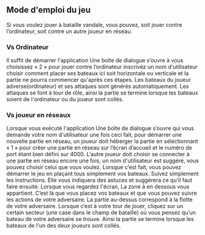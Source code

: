 ## Mode d'emploi du jeu 

Si vous voulez jouer à bataille vandale, vous pouvez, soit jouer contre l’ordinateur, soit contre un autre joueur en réseau.


### Vs Ordinateur ###

Il suffit de démarrer l'application 
Une boîte de dialogue s’ouvre à vous choisissez « 2 » pour jouer contre l’ordinateur inscrivez un nom d'utilisateur choisir comment placer ses bateaux ici soit horizontale ou verticale et la partie ne pourra commencer qu'après ces étapes. Les bateaux du joueur adverse(ordinateur) et ses attaques sont générés automatiquement. Les attaques se font à tour de rôle, ainsi la partie se termine lorsque les bateaux soient de l'ordinateur ou du joueur sont collés.

### Vs joueur en réseaux ###

Lorsque vous exécuté l'application Une boîte de dialogue s’ouvre qui vous demande votre nom d'utilisateur une fois ceci fait, pour démarrer une nouvelle partie en réseau, un joueur doit héberger la partie en sélectionnant « 1 » pour créer une partie en réseau sur l’écran d’accueil et le numéro de port étant bien défini sur 4000.
L’autre joueur doit choisir se connecter à une partie en réseau encore une fois, un nom d'utilisateur est suggéré, vous pouvez choisir celui que vous voulez. Lorsque c’est fait, vous pouvez démarrer le jeu en plaçant tous simplement vos bateaux. Suivez simplement les instructions. Elle vous indiquera des astuces et suggérera ce qu’il faut faire ensuite. Lorsque vous regardez l'écran, La zone à en dessous vous appartient. C’est là que vous placez vos bateaux et que vous pouvez suivre les actions de votre adversaire. La partie au-dessus correspond à la flotte de votre adversaire. Lorsque c’est à votre tour de jouer, cliquez sur un certain secteur (une case dans le champ de bataille) où vous pensez qu’un bateau de votre adversaire se trouve. Ainsi la partie se termine lorsque les bateaux de l'un des deux joueurs sont collés.
